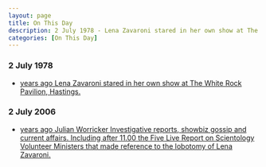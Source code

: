 ```yaml
---
layout: page
title: On This Day
description: 2 July 1978 - Lena Zavaroni stared in her own show at The White Rock Pavilion, Hastings. 2 July 2006 - Julian Worricker Investigative reports, showbiz gossip and current affairs. Including after 11.00 the Five Live Report on Scientology Volunteer Ministers that made reference to the lobotomy of Lena Zavaroni.
categories: [On This Day]
---
```


### 2 July 1978
* [<span id="age1"></span> years ago Lena Zavaroni stared in her own show at The White Rock Pavilion, Hastings.](/theatre/the%20lena%20zavaroni%20show/1978/07/02/the-lena-zavaroni-show.html)

### 2 July 2006
* [<span id="age2"></span> years ago Julian Worricker Investigative reports, showbiz gossip and current affairs. Including after 11.00 the Five Live Report on Scientology Volunteer Ministers that made reference to the lobotomy of Lena Zavaroni.](/bbc%20radio%205/transcripts/deleted%20online%20articles/2006/07/02/bbc-radio-report.html)

<!-- Script for calculating number of years ago -->
<script>
var dob = '19780702';
var year = Number(dob.substr(0, 4));
var month = Number(dob.substr(4, 2)) - 1;
var day = Number(dob.substr(6, 2));
var today = new Date();
var age1 = today.getFullYear() - year;
if (today.getMonth() < month || (today.getMonth() == month && today.getDate() < day)) {
age1--;
}
document.getElementById("age1").innerHTML=age1;

var dob = '20060702';
var year = Number(dob.substr(0, 4));
var month = Number(dob.substr(4, 2)) - 1;
var day = Number(dob.substr(6, 2));
var today = new Date();
var age2 = today.getFullYear() - year;
if (today.getMonth() < month || (today.getMonth() == month && today.getDate() < day)) {
age2--;
}
document.getElementById("age2").innerHTML=age2;
</script>

